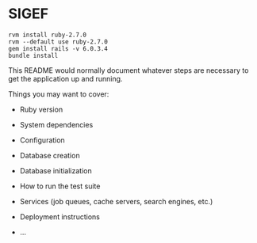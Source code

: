 # SIGEF

```
rvm install ruby-2.7.0
rvm --default use ruby-2.7.0
gem install rails -v 6.0.3.4
bundle install
```

This README would normally document whatever steps are necessary to get the
application up and running.

Things you may want to cover:

* Ruby version

* System dependencies

* Configuration

* Database creation

* Database initialization

* How to run the test suite

* Services (job queues, cache servers, search engines, etc.)

* Deployment instructions

* ...
